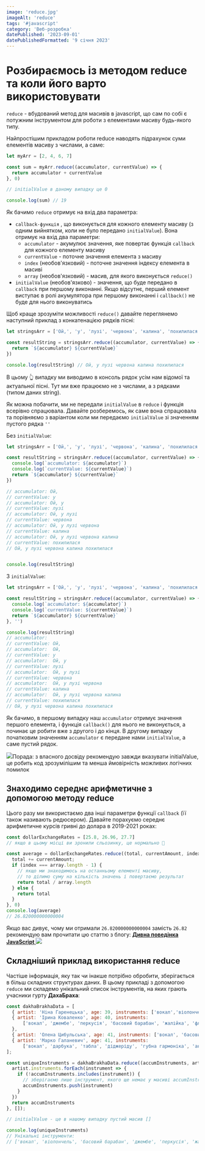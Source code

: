 ```yaml
---
image: 'reduce.jpg'
imageAlt: 'reduce'
tags: '#javascript'
category: 'Веб-розробка'
datePublished: '2023-09-01'
datePublishedFormatted: '9 січня 2023'
---
```


# Розбираємось із методом reduce та коли його варто використовувати
`reduce` - вбудований метод для масивів в javascript, що сам по собі є потужним інструментом для роботи з елементами масиву будь-якого типу.


Найпростішим прикладом роботи reduce наводять підрахунок суми елементів масиву з числами, а саме:
```js
let myArr = [2, 4, 6, 7]

const sum = myArr.reduce((accumulator, currentValue) => {
  return accumulator + currentValue
}, 0)

// initialValue в даному випадку це 0

console.log(sum) // 19
```

Як бачимо `reduce` отримує на вхід два параметра:

- `callback-функція` , що виконується для кожного елементу масиву (з одним вийнятком, коли не було передано `initialValue`).
  Вона отримує на вхід два параметри:
  - `accumulator` - акумулює значення, яке повертає функція `callback` для кожного елементу масиву
  - `currentValue` - поточне значення елемента з масиву
  - `index` (необов'язковий) - поточне значення індексу елемента в масиві
  - `array` (необов'язковий) - масив, для якого виконується `reduce()`
- `initialValue` (необов'язково) - значення, що буде передано в `callback` при першому виконанні. Якщо відсутнє, перший елемент виступає в ролі акумулятора при першому виконанні і
  `callback()` не буде для нього виконуватись

Щоб краще зрозуміти можливості `reduce()` давайте переглянемо наступний приклад з конкатенацією рядків пісні:
```js
let stringsArr = ['Ой,', 'у', 'лузі', 'червона', 'калина', 'похилилася']

const resultString = stringsArr.reduce((accumulator, currentValue) => {
  return `${accumulator} ${currentValue}`
})

console.log(resultString) // Ой, у лузі червона калина похилилася
```

В цьому 👆 випадку ми виводимо в консоль рядок усім нам відомої та актуальної пісні. Тут ми вже працюємо не з числами, а з рядками (типом даних string).


Як можна побачити, ми не передали `initialValue` в `reduce` і функція всерівно спрацювала. Давайте розберемось, як саме вона спрацювала та порівняємо з
варіантом коли ми передаємо `initialValue` зі значенням пустого рядка `''`

Без `initialValue`:

```js
let stringsArr = ['Ой,', 'у', 'лузі', 'червона', 'калина', 'похилилася']

const resultString = stringsArr.reduce((accumulator, currentValue) => {
  console.log(`accumulator: ${accumulator}`)
  console.log(`currentValue: ${currentValue}`)
  return `${accumulator} ${currentValue}`
})

// accumulator: Ой,
// currentValue: у
// accumulator: Ой, у
// currentValue: лузі
// accumulator: Ой, у лузі
// currentValue: червона
// accumulator: Ой, у лузі червона
// currentValue: калина
// accumulator: Ой, у лузі червона калина
// currentValue: похилилася
// Ой, у лузі червона калина похилилася


console.log(resultString)
```

З `initialValue`:
```js
let stringsArr = ['Ой,', 'у', 'лузі', 'червона', 'калина', 'похилилася']

const resultString = stringsArr.reduce((accumulator, currentValue) => {
  console.log(`accumulator: ${accumulator}`)
  console.log(`currentValue: ${currentValue}`)
  return `${accumulator} ${currentValue}`
}, '')

console.log(resultString)
// accumulator:
// currentValue: Ой,
// accumulator:  Ой,
// currentValue: у
// accumulator:  Ой, у
// currentValue: лузі
// accumulator:  Ой, у лузі
// currentValue: червона
// accumulator:  Ой, у лузі червона
// currentValue: калина
// accumulator:  Ой, у лузі червона калина
// currentValue: похилилася
// Ой, у лузі червона калина похилилася

```

Як бачимо, в першому випадку наш `accumulator` отримує значення першого елемента, і функція `callback()` для нього не виконується, а починає
це робити вже з другого і до кінця. В другому випадку початковим значенням `accumulator` є передане нами `initialValue`, а саме пустий рядок.

<span class="inline-flex mb-6 font-medium">
<img class="w-6 h-6 mr-2" src="/images/icons/info.svg"/>Порада: з власного досвіду рекомендую завжди вказувати initialValue, це робить код зрозумілішим та менша ймовірність можливих логічних помилок
</span>

## Знаходимо середнє арифметичне з допомогою методу reduce

Цього разу ми використаємо два інші параметри функції `callback` (її також називають редюсером). Давайте порахуємо середнє арифметичне курсів гривні до долара в 2019-2021 роках:
```js
const dollarExchangeRates = [25.8, 26.96, 27.7] 
// якщо в цьому місці ви зронили сльозинку, це нормально 🥲

const average = dollarExchangeRates.reduce((total, currentAmount, index, array) => {
  total += currentAmount;
  if (index === array.length - 1) {
    // якщо ми знаходимось на останньому елементі масиву,
    // то ділимо суму на кількість значень і повертаємо результат
    return total / array.length
  } else {
    return total
  }
}, 0)
console.log(average)
// 26.820000000000004
```

Якщо вас дивує, чому ми отримали `26.820000000000004` замість `26.82` рекомендую вам прочитати цю статтю з блогу:
<a target="_blank" class="inline-flex" href="#">
<strong>Дивна поведінка JavaScript</strong>
<img class="w-6 h-6" style="color: red" src="/images/icons/external-link.svg"/>
</a>

## Складніший приклад використання reduce
Частіше інформація, яку так чи інакше потрібно обробити, зберігається в більш складних структурах даних. В цьому прикладі з допомогою `reduce` ми складемо унікальний список
інструментів, на яких грають учасники гурту **ДахаБраха**:
```js
const dakhaBrakhaData = [
  { artist: 'Ніна Гаренецька', age: 39, instruments: ['вокал','віолончель', 'басовий барабан'] },
  { artist: 'Ірина Коваленко', age: 40, instruments:
      ['вокал', 'джембе', 'перкусія', 'басовий барабан', 'жалійка', 'флейта', 'бугай', 'акордеон', 'фортепіано', 'укулеле']
  },
  { artist: 'Олена Цибульська', age: 41, instruments: ['вокал', 'басовий барабан', 'перкусія'] },
  { artist: 'Марко Галаневич', age: 41, instruments: 
      ['вокал', 'дарбука', 'табла', 'діджеріду', 'губна гармоніка', 'акордеон', 'кахон'] },
];

const uniqueInstruments = dakhaBrakhaData.reduce((accumInstruments, artist) => {
  artist.instruments.forEach(instrument => {
    if (!accumInstruments.includes(instrument)) {
      // зберігаємо лише інструмент, якого ще немає у масиві accumInstruments
      accumInstruments.push(instrument)
    }
  })
  return accumInstruments
}, []);

// initialValue - це в нашому випадку пустий масив []

console.log(uniqueInstruments)
// Унікальні інструменти:
// ['вокал', 'віолончель', 'басовий барабан', 'джембе', 'перкусія', 'жалійка', 'флейта', 'бугай', 'акордеон', 'фортепіано', 'укулеле', 'дарбука', 'табла', 'діджеріду', 'губна гармоніка', 'кахон']
```

